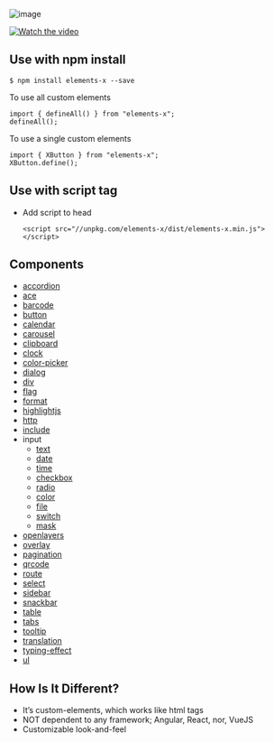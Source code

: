 
![image](https://user-images.githubusercontent.com/1437734/100136034-78959200-2e58-11eb-8125-260b78054a10.png)

[![Watch the video](https://i.imgur.com/fUSS9yc.png)](https://www.youtube.com/watch?v=5ejYrMoEbQo&ab_channel=AllenKim)

## Use with npm install
```
$ npm install elements-x --save
```
To use all custom elements
```
import { defineAll() } from "elements-x";
defineAll();
```
To use a single custom elements
```
import { XButton } from "elements-x";
XButton.define();
```

## Use with script tag
* Add script to head 
  ```
  <script src="//unpkg.com/elements-x/dist/elements-x.min.js"></script>
  ```

## Components
* [accordion](https://elements-x.com/component/accordion)
* [ace](https://elements-x.com/component/ace)
* [barcode](https://elements-x.com/component/barcode) 
* [button](https://elements-x.com/component/button) 
* [calendar](https://elements-x.com/component/calendar) 
* [carousel](https://elements-x.com/component/carousel) 
* [clipboard](https://elements-x.com/component/clipboard)
* [clock](https://elements-x.com/component/clock)
* [color-picker](https://elements-x.com/component/color-picker) 
* [dialog](https://elements-x.com/component/dialog) 
* [div](https://elements-x.com/component/div) 
* [flag](https://elements-x.com/component/flag) 
* [format](https://elements-x.com/component/format)
* [highlightjs](https://elements-x.com/component/highlightjs)
* [http](https://elements-x.com/component/http)
* [include](https://elements-x.com/component/include)
* input 
  * [text](https://elements-x.com/component/input/text)
  * [date](https://elements-x.com/component/input/date)
  * [time](https://elements-x.com/component/input/time)
  * [checkbox](https://elements-x.com/component/input/checkbox)
  * [radio](https://elements-x.com/component/input/radio)
  * [color](https://elements-x.com/component/input/color)
  * [file](https://elements-x.com/component/input/file)
  * [switch](https://elements-x.com/component/input/switch)
  * [mask](https://elements-x.com/component/input/mask)
* [openlayers](https://elements-x.com/component/openlayers)
* [overlay](https://elements-x.com/component/overlay)
* [pagination](https://elements-x.com/component/pagination)
* [qrcode](https://elements-x.com/component/qrcode)
* [route](https://elements-x.com/component/route)
* [select](https://elements-x.com/component/select)
* [sidebar](https://elements-x.com/component/sidebar)
* [snackbar](https://elements-x.com/component/snackbar)
* [table](https://elements-x.com/component/table)
* [tabs](https://elements-x.com/component/tabs)
* [tooltip](https://elements-x.com/component/tooltip)
* [translation](https://elements-x.com/component/translation)
* [typing-effect](https://elements-x.com/component/typing-effect)
* [ul](https://elements-x.com/component/ul)

## How Is It Different?
* It’s custom-elements, which works like html tags
* NOT dependent to any framework; Angular, React, nor, VueJS
* Customizable look-and-feel
